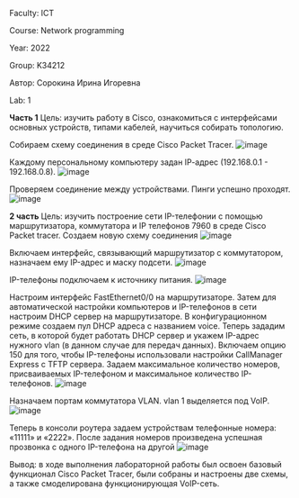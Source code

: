 Faculty: ICT

Course: Network programming

Year: 2022

Group: K34212

Автор: Сорокина Ирина Игоревна

Lab: 1

**Часть 1**
Цель: изучить работу в Cisco, ознакомиться с интерфейсами основных устройств, типами кабелей, научиться собирать топологию.

Собираем схему соединения в среде Cisco Packet Tracer.
![image](https://user-images.githubusercontent.com/58992611/231841631-79d3e91e-0a6b-476a-979c-706e1aa38204.png)

Каждому персональному компьютеру задан IP-aдрес (192.168.0.1 - 192.168.0.8).
![image](https://user-images.githubusercontent.com/58992611/231841700-2abe17be-ef04-4c41-88b9-333c6d855e8c.png)

Проверяем соединение между устройствами. Пинги успешно проходят.
![image](https://user-images.githubusercontent.com/58992611/231841759-1b3eadcf-d412-4e30-a855-9e50f48577d6.png)

**2 часть**
Цель: изучить построение сети IP-телефонии с помощью маршрутизатора, коммутатора и IP телефонов 7960 в среде Cisco Packet tracer.
Создаем новую схему соединения
![image](https://user-images.githubusercontent.com/58992611/231841812-811e1f7f-c784-495e-b7ad-6ead180208e3.png)

Включаем интерфейс, связывающий маршрутизатор с коммутатором, назначаем ему IP-адрес и маску подсети.
![image](https://user-images.githubusercontent.com/58992611/231841866-edcf71bf-be9a-4e93-933e-a69402256eef.png)

IP-телефоны подключаем к источнику питания.
![image](https://user-images.githubusercontent.com/58992611/231841939-d17752bd-81bb-4949-b305-ab8da32d26ac.png)

Настроим интерфейс FastEthernet0/0 на маршрутизаторе. Затем для автоматической настройки компьютеров и IP-телефонов в сети настроим DHCP сервер на маршрутизаторе. В конфигурационном режиме создаем пул DHCP адреса с названием voice. Теперь зададим сеть, в которой будет работать DHCP сервер и укажем IP-адрес нужного vlan (в данном случае для передач данных). Включаем опцию 150 для того, чтобы IP-телефоны использовали настройки CallManager Express с TFTP сервера.
Задаем максимальное количество номеров, присваиваемых IP-телефоном и максимальное количество IP-телефонов.
![image](https://user-images.githubusercontent.com/58992611/231842001-525d48a8-f8d8-4042-9ed0-589a745eb720.png)

Назначаем портам коммутатора VLAN. vlan 1 выделяется под VoIP.
![image](https://user-images.githubusercontent.com/58992611/231842051-21071d61-1bb3-4b5f-8261-962a893d2d8e.png)

Теперь в консоли роутера задаем устройствам телефонные номера: «11111» и «2222». После задания номеров произведена успешная прозвонка с одного IP-телефона на другой
![image](https://user-images.githubusercontent.com/58992611/231842094-bd2bcb5d-e1b0-4dbd-a864-d2489b2ee445.png)

Вывод: в ходе выполнения лабораторной работы был освоен базовый функционал Cisco Packet Tracer, были собраны и настроены две схемы, а также смоделирована функционирующая VoIP-сеть.
